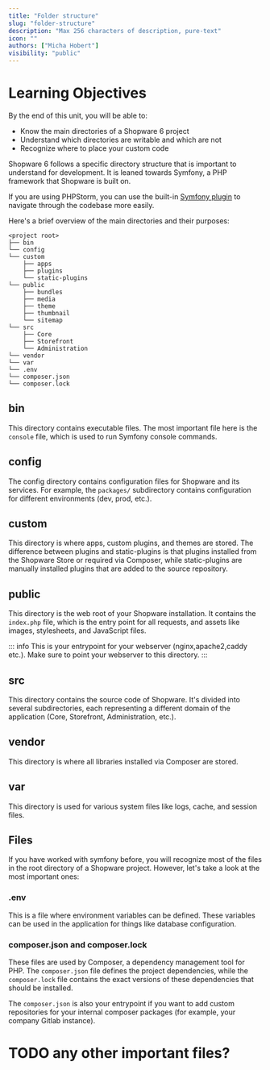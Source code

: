 ```yaml
---
title: "Folder structure"
slug: "folder-structure"
description: "Max 256 characters of description, pure-text"
icon: ""
authors: ["Micha Hobert"]
visibility: "public"
---
```


# Learning Objectives

By the end of this unit, you will be able to:

- Know the main directories of a Shopware 6 project
- Understand which directories are writable and which are not
- Recognize where to place your custom code


Shopware 6 follows a specific directory structure that is important to understand for development. It is leaned towards Symfony, a PHP framework that Shopware is built on. 

If you are using PHPStorm, you can use the built-in [Symfony plugin](https://plugins.jetbrains.com/plugin/7219-symfony-support) to navigate through the codebase more easily.


Here's a brief overview of the main directories and their purposes:


```text
<project root>
├── bin
└── config
└── custom
    ├── apps
    ├── plugins
    └── static-plugins
└── public
    ├── bundles
    ├── media
    ├── theme
    ├── thumbnail
    └── sitemap    
└── src
    ├── Core
    ├── Storefront
    └── Administration
└── vendor
└── var
└── .env
└── composer.json
└── composer.lock
```

## bin
This directory contains executable files. The most important file here is the `console` file, which is used to run Symfony console commands.

## config
The config directory contains configuration files for Shopware and its services. For example, the `packages/` subdirectory contains configuration for different environments (dev, prod, etc.).

## custom
This directory is where apps, custom plugins, and themes are stored. The difference between plugins and static-plugins is that plugins installed from the Shopware Store or required via Composer, while static-plugins are manually installed plugins that are added to the source repository.

## public
This directory is the web root of your Shopware installation. It contains the `index.php` file, which is the entry point for all requests, and assets like images, stylesheets, and JavaScript files.

::: info
This is your entrypoint for your webserver (nginx,apache2,caddy etc.). Make sure to point your webserver to this directory.
:::

## src
This directory contains the source code of Shopware. It's divided into several subdirectories, each representing a different domain of the application (Core, Storefront, Administration, etc.).

## vendor
This directory is where all libraries installed via Composer are stored.

## var
This directory is used for various system files like logs, cache, and session files.

## Files

If you have worked with symfony before, you will recognize most of the files in the root directory of a Shopware project. However, let's take a look at the most important ones:


### .env
This is a file where environment variables can be defined. These variables can be used in the application for things like database configuration.

### composer.json and composer.lock
These files are used by Composer, a dependency management tool for PHP. The `composer.json` file defines the project dependencies, while the `composer.lock` file contains the exact versions of these dependencies that should be installed.

The `composer.json` is also your entrypoint if you want to add custom repositories for your internal composer packages (for example, your company Gitlab instance).

# TODO any other important files?